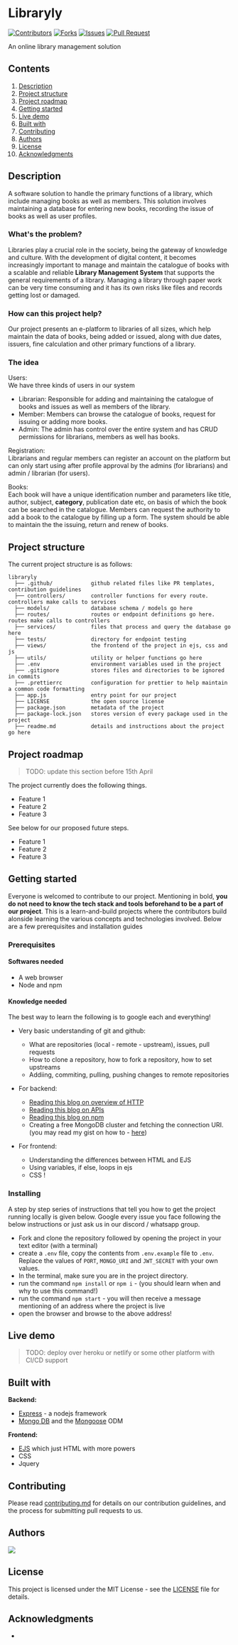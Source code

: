 # Libraryly

[![Contributors](https://img.shields.io/github/contributors/dsckgec/libraryly.svg)](https://github.com/dsckgec/libraryly/graphs/contributors) [![Forks](https://img.shields.io/github/forks/dsckgec/libraryly.svg)](https://github.com/dsckgec/libraryly/network/members) [![Issues](https://img.shields.io/github/issues/dsckgec/libraryly.svg)](https://github.com/dsckgec/libraryly/issues) [![Pull Request](https://img.shields.io/github/issues-pr-closed-raw/dsckgec/libraryly)](https://github.com/dsckgec/libraryly/pulls)


An online library management solution

## Contents

1. [Description](#description)
1. [Project structure](#project-structure)
1. [Project roadmap](#project-roadmap)
1. [Getting started](#getting-started)
1. [Live demo](#live-demo)
1. [Built with](#built-with)
1. [Contributing](#contributing)
1. [Authors](#authors)
1. [License](#license)
1. [Acknowledgments](#acknowledgments)

## Description

A software solution to handle the primary functions of a library, which include managing books as well as members. This solution involves maintaining a database for entering new books, recording the issue of books as well as user profiles.

### What's the problem?

Libraries play a crucial role in the society, being the gateway of knowledge and culture. With the development of digital content, it becomes increasingly important to manage and maintain the catalogue of books with a scalable and reliable **Library Management System** that supports the general requirements of a library. Managing a library through paper work can be very time consuming and it has its own risks like files and records getting lost or damaged.

### How can this project help?

Our project presents an e-platform to libraries of all sizes, which help maintain the data of books, being added or issued, along with due dates, issuers, fine calculation and other primary functions of a library. 

### The idea

Users: <br />
We have three kinds of users in our system
- Librarian: Responsible for adding and maintaining the catalogue of books and issues as well as members of the library.
- Member: Members can browse the catalogue of books, request for issuing or adding more books.
- Admin: The admin has control over the entire system and has CRUD permissions for librarians, members as well has books.

Registration: <br />
Librarians and regular members can register an account on the platform but can only start using after profile approval by the admins (for librarians) and admin / librarian (for users). 

Books: <br />
Each book will have a unique identification number and parameters like title, author, subject, **category**, publication date etc, on basis of which the book can be searched in the catalogue. Members can request the authority to add a book to the catalogue by filling up a form. The system should be able to maintain the the issuing, return and renew of books.

## Project structure

The current project structure is as follows:
```
libraryly
  ├── .github/            github related files like PR templates, contribution guidelines  
  ├── controllers/        controller functions for every route. controllers make calls to services
  ├── models/             database schema / models go here
  ├── routes/             routes or endpoint definitions go here. routes make calls to controllers
  ├── services/           files that process and query the database go here
  ├── tests/              directory for endpoint testing
  ├── views/              the frontend of the project in ejs, css and js
  ├── utils/              utility or helper functions go here
  ├── .env                environment variables used in the project
  ├── .gitignore          stores files and directories to be ignored in commits
  ├── .prettierrc         configuration for prettier to help maintain a common code formatting
  ├── app.js              entry point for our project
  ├── LICENSE             the open source license
  ├── package.json        metadata of the project
  ├── package-lock.json   stores version of every package used in the project
  ├── readme.md           details and instructions about the project go here

```

## Project roadmap

> TODO: update this section before 15th April

The project currently does the following things.

- Feature 1
- Feature 2
- Feature 3

See below for our proposed future steps.

- Feature 1
- Feature 2
- Feature 3

## Getting started

Everyone is welcomed to contribute to our project. Mentioning in bold, **you do not need to know the tech stack and tools beforehand to be a part of our project**. This is a learn-and-build projects where the contributors build alonside learning the various concepts and technologies involved. Below are a few prerequisites and installation guides

### Prerequisites

#### Softwares needed

- A web browser
- Node and npm

####  Knowledge needed

The best way to learn the following is to google each and everything!

- Very basic understanding of git and github:
  - What are repositories (local - remote - upstream), issues, pull requests
  - How to clone a repository, how to fork a repository, how to set upstreams
  - Addiing, commiting, pulling, pushing changes to remote repositories

- For backend:
  - [Reading this blog on overview of HTTP](https://developer.mozilla.org/en-US/docs/Web/HTTP/Overview)
  - [Reading this blog on APIs](https://developer.mozilla.org/en-US/docs/Learn/JavaScript/Client-side_web_APIs/Introduction)
  - [Reading this blog on npm](https://www.freecodecamp.org/news/what-is-npm-a-node-package-manager-tutorial-for-beginners/)
  - Creating a free MongoDB cluster and fetching the connection URI. (you may read my gist on how to - [here](https://gist.github.com/singhayushh/426f10353a8051593828e92c139ebdbc))

- For frontend:
  - Understanding the differences between HTML and EJS
  - Using variables, if else, loops in ejs
  - CSS !

### Installing

A step by step series of instructions that tell you how to get the project running locally is given below. Google every issue you face following the below instructions or just ask us in our discord / whatsapp group.

- Fork and clone the repository followed by opening the project in your text editor (with a terminal)
- create a `.env` file, copy the contents from `.env.example` file to `.env`. Replace the values of `PORT`, `MONGO_URI` and `JWT_SECRET` with your own values. 
- In the terminal, make sure you are in the project directory.
- run the command `npm install` or `npm i` - (you should learn when and why to use this command!)
- run the command `npm start` - you will then receive a message mentioning of an address where the project is live
- open the browser and browse to the above address!

## Live demo

> TODO: deploy over heroku or netlify or some other platform with CI/CD support

## Built with

**Backend:**

- [Express](https://expressjs.com/) - a nodejs framework
- [Mongo DB](https://www.mongodb.com/) and the [Mongoose](https://mongoosejs.com/) ODM

**Frontend:**

- [EJS](https://ejs.co/) which just HTML with more powers
- CSS
- Jquery

## Contributing

Please read [contributing.md](/.github/contributing.md) for details on our contribution guidelines, and the process for submitting pull requests to us.

## Authors

<a href="https://github.com/DSCKGEC/libraryly/graphs/contributors">
  <img src="https://contributors-img.web.app/image?repo=DSCKGEC/libraryly" />
</a>

## License

This project is licensed under the MIT License - see the [LICENSE](LICENSE) file for details.

## Acknowledgments

- 
